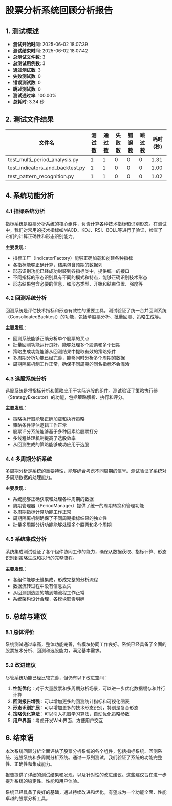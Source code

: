 # 股票分析系统回顾分析报告

## 1. 测试概述

- **测试开始时间**: 2025-06-02 18:07:39
- **测试结束时间**: 2025-06-02 18:07:42
- **总测试文件数**: 3
- **总测试用例数**: 3
- **通过测试数**: 3
- **失败测试数**: 0
- **错误测试数**: 0
- **跳过测试数**: 0
- **测试通过率**: 100.00%
- **总耗时**: 3.34 秒

## 2. 测试文件结果

| 文件名 | 测试数 | 通过数 | 失败数 | 错误数 | 跳过数 | 耗时(秒) |
|--------|--------|--------|--------|--------|--------|----------|
| test_multi_period_analysis.py | 1 | 1 | 0 | 0 | 0 | 1.31 |
| test_indicators_and_backtest.py | 1 | 1 | 0 | 0 | 0 | 1.00 |
| test_pattern_recognition.py | 1 | 1 | 0 | 0 | 0 | 1.02 |

## 4. 系统功能分析

### 4.1 指标系统分析

指标系统是股票分析系统的核心组件，负责计算各种技术指标和识别形态。在测试中，我们对常用的技术指标如MACD、KDJ、RSI、BOLL等进行了验证，检查了它们的计算正确性和形态识别能力。

**主要发现**：

- 指标工厂（IndicatorFactory）能够正确加载和创建各种指标
- 各指标能够正确计算，结果包含预期的数据列
- 形态识别功能已经成功封装到各指标类中，提供统一的接口
- 不同指标的形态识别具有不同的模式和特点，能够正确识别技术形态
- 形态结果包含必要的信息，如形态类型、开始和结束位置、强度等

### 4.2 回测系统分析

回测系统是评估技术指标和形态有效性的重要工具。测试验证了统一合并回测系统（ConsolidatedBacktest）的功能，包括单股票分析、批量回测、策略生成等。

**主要发现**：

- 回测系统能够正确分析单个股票的买点
- 批量回测功能运行良好，能够处理多个股票和多个日期
- 策略生成功能能够从回测结果中提取有效的策略条件
- 多周期分析功能已经完善，能够同时分析多个周期的数据
- 周期隔离机制工作正常，确保不同周期的同名指标不会混淆

### 4.3 选股系统分析

选股系统是将指标分析和策略应用于实际选股的组件。测试验证了策略执行器（StrategyExecutor）的功能，包括策略解析、执行和评分。

**主要发现**：

- 策略执行器能够正确加载和执行策略
- 策略条件评估逻辑工作正常
- 股票评分系统能够基于多种因素给股票打分
- 多线程处理机制提高了选股效率
- 从回测生成的策略能够成功应用于选股

### 4.4 多周期分析系统

多周期分析是系统的重要特性，能够综合考虑不同周期的信号。测试验证了系统对多周期数据的处理能力。

**主要发现**：

- 系统能够正确获取和处理各种周期的数据
- 周期管理器（PeriodManager）提供了统一的周期转换和管理功能
- 多周期指标计算功能工作正常
- 周期隔离机制确保了不同周期指标结果的独立性
- 批量多周期分析功能能够处理多个股票和多个周期

### 4.5 系统集成分析

系统集成测试验证了各个组件协同工作的能力，确保从数据获取、指标计算、形态识别到策略生成和执行的完整流程。

**主要发现**：

- 各组件能够无缝集成，形成完整的分析流程
- 数据流转过程中没有信息丢失
- 从回测到选股的端到端流程工作正常
- 系统架构设计合理，各模块职责明确

## 5. 总结与建议

### 5.1 总体评价

系统测试通过率高，整体功能完善，各模块协同工作良好。系统已经具备了全面的股票技术分析、回测和选股能力，满足基本需求。

### 5.2 改进建议

尽管系统功能已经比较完善，但仍有以下改进空间：

1. **性能优化**：对于大量股票和多周期分析场景，可以进一步优化数据缓存和并行计算
2. **回测报告增强**：可以增加更多的回测统计指标和可视化图表
3. **形态识别扩展**：可以增加更多的技术形态识别，特别是复合形态
4. **策略优化算法**：可以引入机器学习算法，自动优化策略参数
5. **用户界面**：考虑开发Web界面，方便用户交互

## 6. 结束语

本次系统回顾分析全面评估了股票分析系统的各个组件，包括指标系统、回测系统、选股系统和多周期分析系统。通过一系列测试，我们验证了系统的功能完整性、正确性和集成能力。

报告提供了详细的测试结果和发现，以及针对性的改进建议。这些建议旨在进一步提升系统的稳定性、性能和用户体验。

系统已经具备了良好的基础，通过持续改进和优化，有望成为一个功能全面、性能卓越的股票分析工具。
